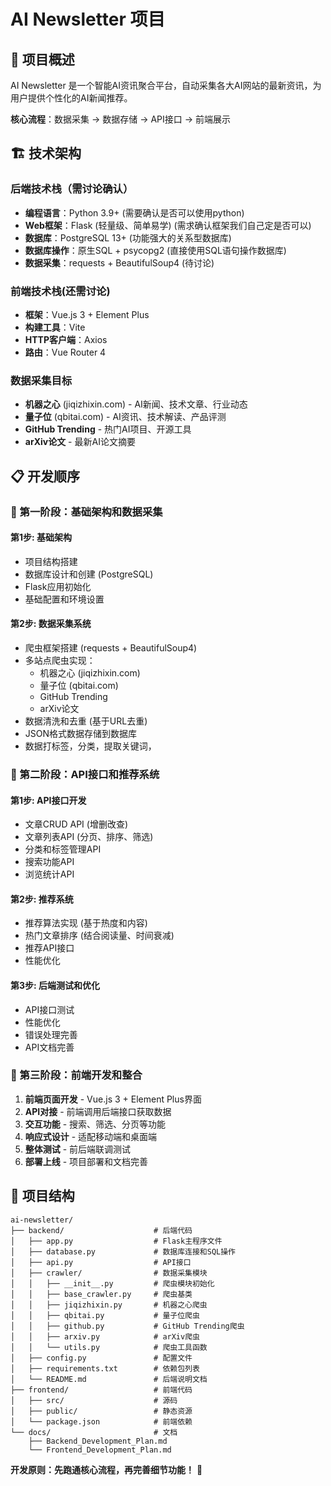 # AI Newsletter 项目

## 🎯 项目概述

AI Newsletter 是一个智能AI资讯聚合平台，自动采集各大AI网站的最新资讯，为用户提供个性化的AI新闻推荐。

**核心流程**：数据采集 → 数据存储 → API接口 → 前端展示

## 🏗️ 技术架构

### 后端技术栈（需讨论确认）
- **编程语言**：Python 3.9+ (需要确认是否可以使用python)
- **Web框架**：Flask (轻量级、简单易学) (需求确认框架我们自己定是否可以)
- **数据库**：PostgreSQL 13+ (功能强大的关系型数据库)
- **数据库操作**：原生SQL + psycopg2 (直接使用SQL语句操作数据库)
- **数据采集**：requests + BeautifulSoup4 (待讨论)

### 前端技术栈(还需讨论)
- **框架**：Vue.js 3 + Element Plus
- **构建工具**：Vite
- **HTTP客户端**：Axios
- **路由**：Vue Router 4

### 数据采集目标
- **机器之心** (jiqizhixin.com) - AI新闻、技术文章、行业动态
- **量子位** (qbitai.com) - AI资讯、技术解读、产品评测
- **GitHub Trending** - 热门AI项目、开源工具
- **arXiv论文** - 最新AI论文摘要

## 📋 开发顺序

### 🔧 第一阶段：基础架构和数据采集

#### 第1步: 基础架构
- 项目结构搭建
- 数据库设计和创建 (PostgreSQL)
- Flask应用初始化
- 基础配置和环境设置

#### 第2步: 数据采集系统
- 爬虫框架搭建 (requests + BeautifulSoup4)
- 多站点爬虫实现：
  - 机器之心 (jiqizhixin.com)
  - 量子位 (qbitai.com) 
  - GitHub Trending
  - arXiv论文
- 数据清洗和去重 (基于URL去重)
- JSON格式数据存储到数据库
- 数据打标签，分类，提取关键词，

### 🎨 第二阶段：API接口和推荐系统 

#### 第1步: API接口开发
- 文章CRUD API (增删改查)
- 文章列表API (分页、排序、筛选)
- 分类和标签管理API
- 搜索功能API
- 浏览统计API

#### 第2步: 推荐系统
- 推荐算法实现 (基于热度和内容)
- 热门文章排序 (结合阅读量、时间衰减)
- 推荐API接口
- 性能优化

#### 第3步: 后端测试和优化
- API接口测试
- 性能优化
- 错误处理完善
- API文档完善

### 🚀 第三阶段：前端开发和整合
1. **前端页面开发** - Vue.js 3 + Element Plus界面
2. **API对接** - 前端调用后端接口获取数据
3. **交互功能** - 搜索、筛选、分页等功能
4. **响应式设计** - 适配移动端和桌面端
5. **整体测试** - 前后端联调测试
6. **部署上线** - 项目部署和文档完善


## 📁 项目结构

```
ai-newsletter/
├── backend/                    # 后端代码
│   ├── app.py                  # Flask主程序文件
│   ├── database.py             # 数据库连接和SQL操作
│   ├── api.py                  # API接口
│   ├── crawler/                # 数据采集模块
│   │   ├── __init__.py         # 爬虫模块初始化
│   │   ├── base_crawler.py     # 爬虫基类
│   │   ├── jiqizhixin.py       # 机器之心爬虫
│   │   ├── qbitai.py           # 量子位爬虫
│   │   ├── github.py           # GitHub Trending爬虫
│   │   ├── arxiv.py            # arXiv爬虫
│   │   └── utils.py            # 爬虫工具函数
│   ├── config.py               # 配置文件
│   ├── requirements.txt        # 依赖包列表
│   └── README.md               # 后端说明文档
├── frontend/                   # 前端代码
│   ├── src/                    # 源码
│   ├── public/                 # 静态资源
│   └── package.json            # 前端依赖
└── docs/                       # 文档
    ├── Backend_Development_Plan.md
    └── Frontend_Development_Plan.md
```

**开发原则：先跑通核心流程，再完善细节功能！** 🚀